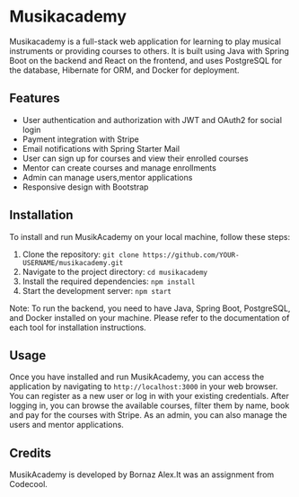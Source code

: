 <h1>Musikacademy</h1>

<p>Musikacademy is a full-stack web application 
for learning to play musical 
instruments or providing courses to others.
It is built using Java with Spring Boot 
on the backend and React on the frontend,
and uses PostgreSQL for the database, Hibernate for 
ORM, and Docker for deployment.<p>

<h2>Features</h2>

<ul>
<li>User authentication and authorization with JWT and OAuth2 for social login</li>
<li>Payment integration with Stripe</li>
<li>Email notifications with Spring Starter Mail</li>
<li>User can sign up for courses and view their enrolled courses
<li>Mentor can create courses and manage enrollments</li>
<li>Admin can manage users,mentor applications</li>
<li>Responsive design with Bootstrap</li>
</ul>

<h2>Installation</h2>

<p>To install and run MusikAcademy on your local machine, follow these steps:</p>

<ol>
    <li>Clone the repository: <code>git clone https://github.com/YOUR-USERNAME/musikacademy.git</code></li>
    <li>Navigate to the project directory: <code>cd musikacademy</code></li>
    <li>Install the required dependencies: <code>npm install</code></li>
    <li>Start the development server: <code>npm start</code></li>
</ol>

<p>Note: To run the backend, you need to have Java, Spring Boot, PostgreSQL, and Docker installed on your machine. Please refer to the documentation of each tool for installation instructions.</p>

<h2>Usage</h2>
<p>Once you have installed and run MusikAcademy, you can access the application by navigating to <code>http://localhost:3000</code> in your web browser. You can register as a new user or log in with your existing credentials. After logging in, you can browse the available courses, filter them by name, book and pay for the courses with Stripe. As an admin, you can also manage the users and mentor applications.</p>
<h2>Credits</h2>
<p>MusikAcademy is developed by Bornaz Alex.It was an assignment from Codecool.</p>
